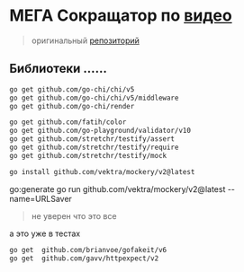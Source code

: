 # МЕГА Сокращатор по [видео](https://www.youtube.com/watch?v=rCJvW2xgnk0&list=LL&index=3&t=205s)

> оригинальный [репозиторий](https://github.com/GolangLessons/url-shortener/tree/main)




## Библиотеки ......


```bash
go get github.com/go-chi/chi/v5
go get github.com/go-chi/chi/v5/middleware
go get github.com/go-chi/render

go get github.com/fatih/color
go get github.com/go-playground/validator/v10
go get github.com/stretchr/testify/assert
go get github.com/stretchr/testify/require
go get github.com/stretchr/testify/mock

go install github.com/vektra/mockery/v2@latest

```
go:generate go run github.com/vektra/mockery/v2@latest --name=URLSaver

>не уверен что это все


а это уже в тестах

```bash
go get  github.com/brianvoe/gofakeit/v6
go get 	github.com/gavv/httpexpect/v2

```

